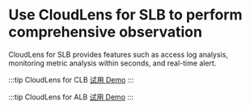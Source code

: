 # Use CloudLens for SLB to perform comprehensive observation

CloudLens for SLB provides features such as access log analysis, monitoring metric analysis within seconds, and real-time alert.

:::tip CloudLens for CLB
[试用 Demo](/playground/demo.html?dest=/lognext/app/lens/clb)
:::

:::tip CloudLens for ALB
[试用 Demo](/playground/demo.html?dest=/lognext/app/lens/alb)
:::
